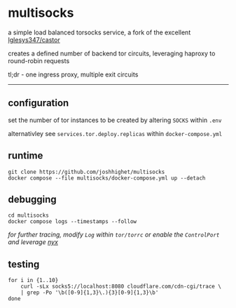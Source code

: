 # multisocks

a simple load balanced torsocks service, a fork of the excellent [Iglesys347/castor](https://github.com/Iglesys347/castor)

creates a defined number of backend tor circuits, leveraging haproxy to round-robin requests

tl;dr - one ingress proxy, multiple exit circuits

---

## configuration

set the number of tor instances to be created by altering `SOCKS` within `.env`

alternativley see `services.tor.deploy.replicas` within `docker-compose.yml`
## runtime

```shell
git clone https://github.com/joshhighet/multisocks
docker compose --file multisocks/docker-compose.yml up --detach
```

## debugging

```shell
cd multisocks
docker compose logs --timestamps --follow
```

_for further tracing, modify `Log` within `tor/torrc` or enable the `ControlPort` and leverage [nyx](https://nyx.torproject.org)_

## testing

```shell
for i in {1..10}
    curl -sLx socks5://localhost:8080 cloudflare.com/cdn-cgi/trace \
    | grep -Po '\b([0-9]{1,3}\.){3}[0-9]{1,3}\b'
done
```

